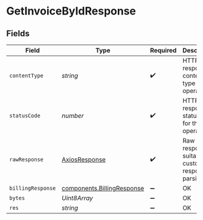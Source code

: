 # GetInvoiceByIdResponse


## Fields

| Field                                                                           | Type                                                                            | Required                                                                        | Description                                                                     |
| ------------------------------------------------------------------------------- | ------------------------------------------------------------------------------- | ------------------------------------------------------------------------------- | ------------------------------------------------------------------------------- |
| `contentType`                                                                   | *string*                                                                        | :heavy_check_mark:                                                              | HTTP response content type for this operation                                   |
| `statusCode`                                                                    | *number*                                                                        | :heavy_check_mark:                                                              | HTTP response status code for this operation                                    |
| `rawResponse`                                                                   | [AxiosResponse](https://axios-http.com/docs/res_schema)                         | :heavy_check_mark:                                                              | Raw HTTP response; suitable for custom response parsing                         |
| `billingResponse`                                                               | [components.BillingResponse](../../../sdk/models/components/billingresponse.md) | :heavy_minus_sign:                                                              | OK                                                                              |
| `bytes`                                                                         | *Uint8Array*                                                                    | :heavy_minus_sign:                                                              | OK                                                                              |
| `res`                                                                           | *string*                                                                        | :heavy_minus_sign:                                                              | OK                                                                              |